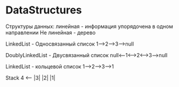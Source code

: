 # DataStructures

Структуры данных:
    линейная - информация упорядочена в одном направлении
    Не линейная - дерево


LinkedList - Односвязанный список
1-->2-->3-->null

DoublyLinkedList  - Двусвязанный список
null<--1<-->2<-->3-->null

LinkedList - кольцевой список
1-->2-->3-->1

Stack
 4 <--
|3|
|2|
|1|


